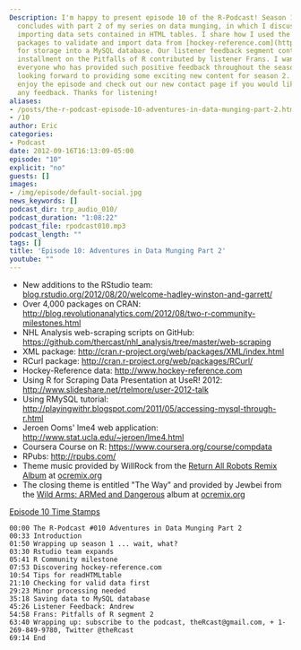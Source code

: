 ```yaml
---
Description: I'm happy to present episode 10 of the R-Podcast! Season 1 of the R-Podcast
  concludes with part 2 of my series on data munging, in which I discuss issues surrounding
  importing data sets contained in HTML tables. I share how I used the XML and RCurl
  packages to validate and import data from [hockey-reference.com](http://www.hockey-reference.com)
  for storage into a MySQL database. Our listener feedback segment contains another
  installment on the Pitfalls of R contributed by listener Frans. I want to thank
  everyone who has provided such positive feedback throughout the season, and I'm
  looking forward to providing some exciting new content for season 2. I hope you
  enjoy the episode and check out our new contact page if you would like to provide
  any feedback. Thanks for listening!
aliases:
- /posts/the-r-podcast-episode-10-adventures-in-data-munging-part-2.html
- /10
author: Eric
categories:
- Podcast
date: 2012-09-16T16:13:09-05:00
episode: "10"
explicit: "no"
guests: []
images:
- /img/episode/default-social.jpg
news_keywords: []
podcast_dir: trp_audio_010/
podcast_duration: "1:08:22"
podcast_file: rpodcast010.mp3
podcast_length: ""
tags: []
title: 'Episode 10: Adventures in Data Munging Part 2'
youtube: ""
---
```


-   New additions to the RStudio team: [blog.rstudio.org/2012/08/20/welcome-hadley-winston-and-garrett/](blog.rstudio.org/2012/08/20/welcome-hadley-winston-and-garrett/)
-   Over 4,000 packages on CRAN: <http://blog.revolutionanalytics.com/2012/08/two-r-community-milestones.html>
-   NHL Analysis web-scraping scripts on GitHub: <https://github.com/thercast/nhl_analysis/tree/master/web-scraping>
-   XML package: <http://cran.r-project.org/web/packages/XML/index.html>
-   RCurl package: <http://cran.r-project.org/web/packages/RCurl/>
-   Hockey-Reference data: <http://www.hockey-reference.com>
-   Using R for Scraping Data Presentation at UseR! 2012: <http://www.slideshare.net/rtelmore/user-2012-talk>
-   Using RMySQL tutorial: <http://playingwithr.blogspot.com/2011/05/accessing-mysql-through-r.html>
-   Jeroen Ooms' lme4 web application: <http://www.stat.ucla.edu/~jeroen/lme4.html>
-   Coursera Course on R: <https://www.coursera.org/course/compdata>
-   RPubs: <http://rpubs.com/>
-   Theme music provided by WillRock from the [Return All Robots Remix Album](http://ocremix.org/events/returnallrobots/) at [ocremix.org](http://ocremix.org/)
-   The closing theme is entitled "The Way" and provided by Jewbei from the [Wild Arms: ARMed and Dangerous](http://armed.ocremix.org/) album at [ocremix.org](http://ocremix.org/)

<span style="text-decoration: underline;">Episode 10 Time Stamps</span>

    00:00 The R-Podcast #010 Adventures in Data Munging Part 2
    00:33 Introduction
    01:50 Wrapping up season 1 ... wait, what?
    03:30 Rstudio team expands
    05:41 R Community milestone
    07:53 Discovering hockey-reference.com
    10:54 Tips for readHTMLtable
    21:10 Checking for valid data first
    29:23 Minor processing needed
    35:18 Saving data to MySQL database
    45:26 Listener Feedback: Andrew
    54:58 Frans: Pitfalls of R segment 2
    63:40 Wrapping up: subscribe to the podcast, theRcast@gmail.com, + 1-269-849-9780, Twitter @theRcast
    69:14 End
